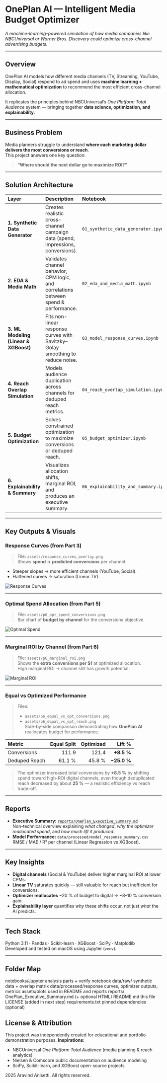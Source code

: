 # OnePlan AI — Intelligent Media Budget Optimizer
*A machine-learning–powered simulation of how media companies like NBCUniversal or Warner Bros. Discovery could optimize cross-channel advertising budgets.*

---

## Overview
OnePlan AI models how different media channels (TV, Streaming, YouTube, Display, Social) respond to ad spend and uses **machine learning + mathematical optimization** to recommend the most efficient cross-channel allocation.

It replicates the principles behind NBCUniversal’s *One Platform Total Audience* system — bringing together **data science, optimization, and explainability**.

---

##  Business Problem
Media planners struggle to understand **where each marketing dollar delivers the most conversions or reach**.  
This project answers one key question:

> **“Where should the next dollar go to maximize ROI?”**

---

##  Solution Architecture

| Layer | Description | Notebook |
|:--|:--|:--|
| **1. Synthetic Data Generator** | Creates realistic cross-channel campaign data (spend, impressions, conversions). | `01_synthetic_data_generator.ipynb` |
| **2. EDA & Media Math** | Validates channel behavior, CPM logic, and correlations between spend & performance. | `02_eda_and_media_math.ipynb` |
| **3. ML Modeling (Linear & XGBoost)** | Fits non-linear response curves with Savitzky–Golay smoothing to reduce noise. | `03_model_response_curves.ipynb` |
| **4. Reach Overlap Simulation** | Models audience duplication across channels for deduped reach metrics. | `04_reach_overlap_simulation.ipynb` |
| **5. Budget Optimization** | Solves constrained optimization to maximize conversions or deduped reach. | `05_budget_optimizer.ipynb` |
| **6. Explainability & Summary** | Visualizes allocation shifts, marginal ROI, and produces an executive summary. | `06_explainability_and_summary.ipynb` |

---

##  Key Outputs & Visuals

### Response Curves (from Part 3)
> File: `assets/response_curves_overlay.png`  
Shows **spend → predicted conversions** per channel.  
- Steeper slopes → more efficient channels (YouTube, Social).  
- Flattened curves → saturation (Linear TV).

![Response Curves](assets/response_curves_overlay.png)

---

### Optimal Spend Allocation (from Part 5)
> File: `assets/p6_opt_spend_conversions.png`  
Bar chart of **budget by channel** for the conversions objective.

![Optimal Spend](assets/p6_opt_spend_conversions.png)

---

### Marginal ROI by Channel (from Part 6)
> File: `assets/p6_marginal_roi.png`  
Shows the **extra conversions per $1** at optimized allocation.  
High marginal ROI → channel still has growth potential.

![Marginal ROI](assets/p6_marginal_roi.png)

---

### Equal vs Optimized Performance
> Files:  
> - `assets/p6_equal_vs_opt_conversions.png`  
> - `assets/p6_equal_vs_opt_reach.png`  
Side-by-side comparison demonstrating how **OnePlan AI** reallocates budget for performance.

| Metric | Equal Split | Optimized | Lift % |
|:--|--:|--:|--:|
| Conversions | 111.9 | 121.4 | **+8.5 %** |
| Deduped Reach | 61.1 % | 45.8 % | **−25.0 %** |

>  The optimizer increased total conversions by **+8.5 %** by shifting spend toward high-ROI digital channels, even though deduplicated reach decreased by about **25 %** — a realistic efficiency vs reach trade-off.

---

##  Reports
- **Executive Summary:** [`reports/OnePlan_Executive_Summary.md`](reports/OnePlan_Executive_Summary.md)  
  Non-technical overview explaining *what changed*, *why the optimizer reallocated spend*, and *how much lift it produced*.
- **Model Performance:** `data/processed/model_response_summary.csv`  
  RMSE / MAE / R² per channel (Linear Regression vs XGBoost).

---

## Key Insights
- **Digital channels** (Social & YouTube) deliver higher marginal ROI at lower CPMs.  
- **Linear TV** saturates quickly — still valuable for reach but inefficient for conversions.  
- **Optimizer reallocates** ~20 % of budget to digital → ~8–10 % conversion gain.  
- **Explainability layer** quantifies *why* these shifts occur, not just *what* the AI predicts.

---

##  Tech Stack
Python 3.11 · Pandas · Scikit-learn · XGBoost · SciPy · Matplotlib  
Developed and tested on macOS using Jupyter (`venv`).

---

##  Folder Map

notebooks/Jupyter analysis parts + verify notebook
data/raw/ synthetic data + overlap matrix
data/processed/response curves, optimizer outputs, metrics
assets/plots used in README and reports
reports/ OnePlan_Executive_Summary.md (+ optional HTML)
README.md this file
LICENSE (added in next step)
requirements.txt  pinned dependencies (optional)


##  License & Attribution
This project was independently created for educational and portfolio demonstration purposes.
**Inspirations:**
- NBCUniversal *One Platform Total Audience* (media planning & reach analytics)
- Nielsen & Comscore public documentation on audience modeling
- SciPy, Scikit-learn, and XGBoost open-source projects

2025 Aravind Anisetti. All rights reserved.
